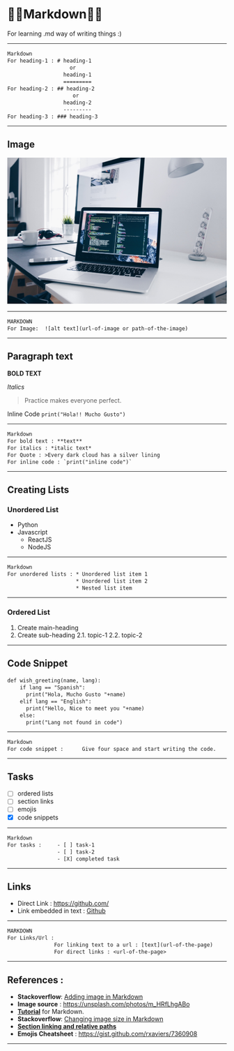 :star2::star2:Markdown:star2::star2:
========
For learning .md way of writing things :)

--------

    Markdown
    For heading-1 : # heading-1
                        or
                      heading-1
                      =========
    For heading-2 : ## heading-2
                         or
                      heading-2
                      ---------
    For heading-3 : ### heading-3 

--------

Image
------


![Coding](christopher-gower-291246-unsplash.jpg)

--------

    MARKDOWN
    For Image:  ![alt text](url-of-image or path-of-the-image)

---------

Paragraph text
--------------

**BOLD TEXT**

*Italics*

>Practice makes everyone perfect.

Inline Code `print("Hola!! Mucho Gusto")`

-------------

    Markdown
    For bold text : **text**
    For italics : *italic text*
    For Quote : >Every dark cloud has a silver lining 
    For inline code : `print("inline code")`
    
-------------

Creating Lists
--------------
### Unordered List
* Python
* Javascript
    * ReactJS
    * NodeJS
    
--------------

    Markdown
    For unordered lists : * Unordered list item 1
                          * Unordered list item 2
                          * Nested list item
                          
--------------
### Ordered List
1. Create main-heading
2. Create sub-heading
      2.1. topic-1
      2.2. topic-2
      
---------------

Code Snippet
------------

    def wish_greeting(name, lang):
        if lang == "Spanish":
          print("Hola, Mucho Gusto "+name)
        elif lang == "English":
          print("Hello, Nice to meet you "+name)
        else:
          print("Lang not found in code")
    
-------------

    Markdown
    For code snippet :      Give four space and start writing the code.
    
-------------

Tasks
-----

- [ ] ordered lists
- [ ] section links
- [ ] emojis
- [X] code snippets

-------------

    Markdown
    For tasks :     - [ ] task-1
                    - [ ] task-2
                    - [X] completed task 
                    
--------------

Links
-----
- Direct Link : <https://github.com/>
- Link embedded in text : [Github](https://github.com/)

-------------

    MARKDOWN 
    For Links/Url :
                   For linking text to a url : [text](url-of-the-page)
                   For direct links : <url-of-the-page>
                        
--------

References :
----------
- **Stackoverflow**: [Adding image in Markdown](https://stackoverflow.com/questions/14494747/add-images-to-readme-md-on-github)
- **Image source** : <https://unsplash.com/photos/m_HRfLhgABo>
- [**Tutorial**](https://agea.github.io/tutorial.md/) for Markdown.
- **Stackoverflow**: [Changing image size in Markdown](https://stackoverflow.com/questions/14675913/changing-image-size-in-markdown)
- [**Section linking and relative paths**](https://help.github.com/en/articles/about-readmes)
- **Emojis Cheatsheet** : <https://gist.github.com/rxaviers/7360908>

--------

    
 

